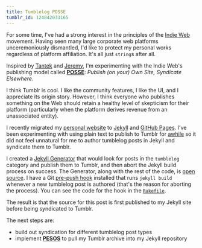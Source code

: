 ```yaml
---
title: Tumblelog POSSE
tumblr_id: 124842033165
---
```


For some time, I've had a strong interest in the principles of the [Indie Web](https://indiewebcamp.com/) movement.
Having seen many large corporate web platforms unceremoniously dismantled,
I'd like to protect my personal works regardless of platform affiliation.
It's all just `string`s after all.

Inspired by [Tantek](http://tantek.com/) and [Jeremy](https://adactio.com/),
I'm experimenting with the Indie Web's publishing model called [**POSSE**](https://indiewebcamp.com/POSSE):
_Publish (on your) Own Site, Syndicate Elsewhere_.

I think Tumblr is cool. I like the community features, I like the UI, and I appreciate its origin story.
However, I think everyone who publishes something on the Web should retain a healthy level of skepticism
for their platform (particularly when the platform derives revenue from an unassociated entity).

I recently migrated my [personal website](http://www.markwunsch.com/) to [Jekyll](http://jekyllrb.com/) and [GitHub Pages](https://pages.github.com/).
I've been experimenting with using plain text to publish to Tumblr for [awhile](http://staff.tumblr.com/post/441453675/the-tumblr-gem)
so it did not feel unnatural for me to author tumblelog posts in Jekyll and syndicate them to Tumblr.

I created a [Jekyll Generator](http://jekyllrb.com/docs/plugins/#generators) that would look for posts in the `tumblelog` category
and publish them to Tumblr, and then abort the Jekyll build process on success.
The Generator, along with the rest of the code, is [open source](https://github.com/mwunsch/mwunsch.github.io/blob/master/_plugins/publish_to_tumblr.rb).
I have a Git [pre-push hook](https://git-scm.com/book/en/v2/Customizing-Git-Git-Hooks) installed that runs `jekyll build`
whenever a new tumblelog post is authored (that's the reason for aborting the process).
You can see the code for the hook in the [`Rakefile`](https://github.com/mwunsch/mwunsch.github.io/blob/master/Rakefile).

The result is that the source for this post is first published to my Jekyll site before being syndicated to Tumblr.

The next steps are:

+ build out syndication for different tumblelog post types
+ implement [**PESOS**](https://indiewebcamp.com/PESOS) to pull my Tumblr archive into my Jekyll repository
